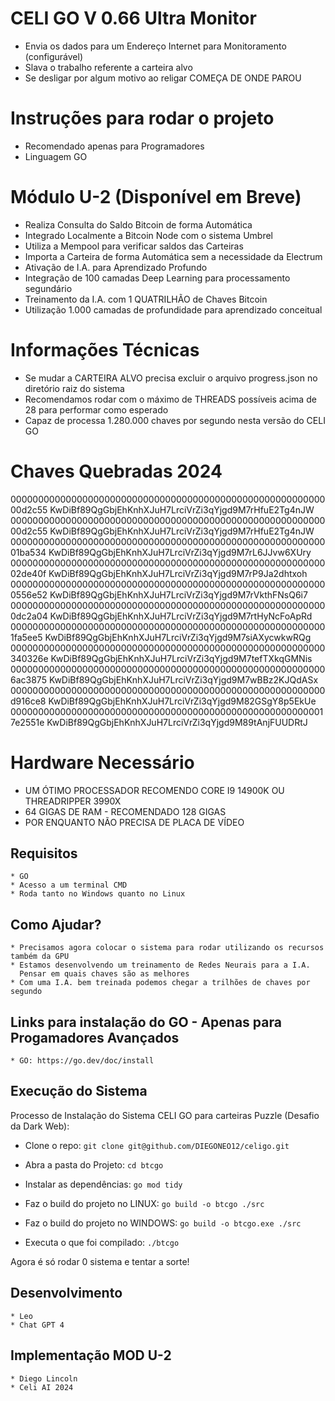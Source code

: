 # CELI GO V 0.66 Ultra Monitor
   * Envia os dados para um Endereço Internet para Monitoramento (configurável)
   * Slava o trabalho referente a carteira alvo
   * Se desligar por algum motivo ao religar COMEÇA DE ONDE PAROU

# Instruções para rodar o projeto
   * Recomendado apenas para Programadores
   * Linguagem GO

# Módulo U-2 (Disponível em Breve)
   * Realiza Consulta do Saldo Bitcoin de forma Automática
   * Integrado Localmente a Bitcoin Node com o sistema Umbrel
   * Utiliza a Mempool para verificar saldos das Carteiras
   * Importa a Carteira de forma Automática sem a necessidade da Electrum
   * Ativação de I.A. para Aprendizado Profundo
   * Integração de 100 camadas Deep Learning para processamento segundário
   * Treinamento da I.A. com 1 QUATRILHÃO de Chaves Bitcoin
   * Utilização 1.000 camadas de profundidade para aprendizado conceitual

# Informações Técnicas
   * Se mudar a CARTEIRA ALVO precisa excluir o arquivo progress.json no diretório raiz do sistema
   * Recomendamos rodar com o máximo de THREADS possíveis acima de 28 para performar como esperado
   * Capaz de processa 1.280.000 chaves por segundo nesta versão do CELI GO

# Chaves Quebradas 2024
  00000000000000000000000000000000000000000000000000000000000d2c55
    KwDiBf89QgGbjEhKnhXJuH7LrciVrZi3qYjgd9M7rHfuE2Tg4nJW
  00000000000000000000000000000000000000000000000000000000000d2c55
    KwDiBf89QgGbjEhKnhXJuH7LrciVrZi3qYjgd9M7rHfuE2Tg4nJW
  00000000000000000000000000000000000000000000000000000000001ba534
    KwDiBf89QgGbjEhKnhXJuH7LrciVrZi3qYjgd9M7rL6JJvw6XUry 
  00000000000000000000000000000000000000000000000000000000002de40f
    KwDiBf89QgGbjEhKnhXJuH7LrciVrZi3qYjgd9M7rP9Ja2dhtxoh
  0000000000000000000000000000000000000000000000000000000000556e52
    KwDiBf89QgGbjEhKnhXJuH7LrciVrZi3qYjgd9M7rVkthFNsQ6i7
  0000000000000000000000000000000000000000000000000000000000dc2a04
    KwDiBf89QgGbjEhKnhXJuH7LrciVrZi3qYjgd9M7rtHyNcFoApRd
  0000000000000000000000000000000000000000000000000000000001fa5ee5
    KwDiBf89QgGbjEhKnhXJuH7LrciVrZi3qYjgd9M7siAXycwkwRQg
  000000000000000000000000000000000000000000000000000000000340326e
    KwDiBf89QgGbjEhKnhXJuH7LrciVrZi3qYjgd9M7tefTXkqGMNis
  0000000000000000000000000000000000000000000000000000000006ac3875
    KwDiBf89QgGbjEhKnhXJuH7LrciVrZi3qYjgd9M7wBBz2KJQdASx
  000000000000000000000000000000000000000000000000000000000d916ce8
    KwDiBf89QgGbjEhKnhXJuH7LrciVrZi3qYjgd9M82GSgY8p5EkUe
  0000000000000000000000000000000000000000000000000000000017e2551e
    KwDiBf89QgGbjEhKnhXJuH7LrciVrZi3qYjgd9M89tAnjFUUDRtJ

# Hardware Necessário
   * UM ÓTIMO PROCESSADOR RECOMENDO CORE I9 14900K OU THREADRIPPER 3990X
   * 64 GIGAS DE RAM - RECOMENDADO 128 GIGAS
   * POR ENQUANTO NÃO PRECISA DE PLACA DE VÍDEO
    
## Requisitos
    * GO
    * Acesso a um terminal CMD
    * Roda tanto no Windows quanto no Linux

## Como Ajudar?
    * Precisamos agora colocar o sistema para rodar utilizando os recursos também da GPU
    * Estamos desenvolvendo um treinamento de Redes Neurais para a I.A.  
      Pensar em quais chaves são as melhores
    * Com uma I.A. bem treinada podemos chegar a trilhões de chaves por segundo

## Links para instalação do GO - Apenas para Progamadores Avançados
    * GO: https://go.dev/doc/install

## Execução do Sistema

Processo de Instalação do Sistema CELI GO para carteiras Puzzle (Desafio da Dark Web):

 * Clone o repo:
  ``` git clone git@github.com/DIEGONEO12/celigo.git ```
 * Abra a pasta do Projeto:
  ``` cd btcgo ```
 * Instalar as dependências:
 ``` go mod tidy ```
 * Faz o build do projeto no LINUX:
 ``` go build -o btcgo ./src ``` 

  * Faz o build do projeto no WINDOWS:
 ``` go build -o btcgo.exe ./src ```

 * Executa o que foi compilado:
 ``` ./btcgo ```

Agora é só rodar 0 sistema e tentar a sorte!
 
## Desenvolvimento
    * Leo
    * Chat GPT 4

## Implementação MOD U-2
    * Diego Lincoln
    * Celi AI 2024
